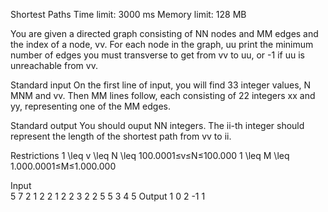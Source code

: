 Shortest Paths
Time limit: 3000 ms
Memory limit: 128 MB

You are given a directed graph consisting of NN nodes and MM edges and the index of a node, vv. For each node in the graph, uu print the minimum number of edges you must transverse to get from vv to uu, or -1 if uu is unreachable from vv.

Standard input
On the first line of input, you will find 33 integer values, N MNM and vv. Then MM lines follow, each consisting of 22 integers xx and yy, representing one of the MM edges.

Standard output
You should ouput NN integers. The ii-th integer should represent the length of the shortest path from vv to ii.

Restrictions
1 \leq v \leq N \leq 100.0001≤v≤N≤100.000
1 \leq M \leq 1.000.0001≤M≤1.000.000

Input	
5 7 2
1 2
2 1
2 2
3 2
2 5
5 3
4 5
Output
1 0 2 -1 1
